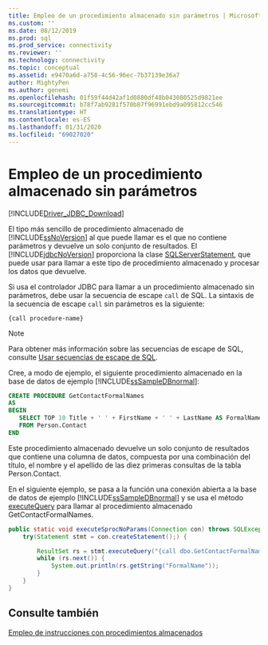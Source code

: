 ```yaml
---
title: Empleo de un procedimiento almacenado sin parámetros | Microsoft Docs
ms.custom: ''
ms.date: 08/12/2019
ms.prod: sql
ms.prod_service: connectivity
ms.reviewer: ''
ms.technology: connectivity
ms.topic: conceptual
ms.assetid: e9470a6d-a758-4c56-96ec-7b37139e36a7
author: MightyPen
ms.author: genemi
ms.openlocfilehash: 01f59f44d42af1d0880df48b043080525d9821ee
ms.sourcegitcommit: b78f7ab9281f570b87f96991ebd9a095812cc546
ms.translationtype: HT
ms.contentlocale: es-ES
ms.lasthandoff: 01/31/2020
ms.locfileid: "69027020"
---
```

# <a name="using-a-stored-procedure-with-no-parameters"></a>Empleo de un procedimiento almacenado sin parámetros

[!INCLUDE[Driver_JDBC_Download](../../includes/driver_jdbc_download.md)]

El tipo más sencillo de procedimiento almacenado de [!INCLUDE[ssNoVersion](../../includes/ssnoversion-md.md)] al que puede llamar es el que no contiene parámetros y devuelve un solo conjunto de resultados. El [!INCLUDE[jdbcNoVersion](../../includes/jdbcnoversion_md.md)] proporciona la clase [SQLServerStatement](../../connect/jdbc/reference/sqlserverstatement-class.md), que puede usar para llamar a este tipo de procedimiento almacenado y procesar los datos que devuelve.

Si usa el controlador JDBC para llamar a un procedimiento almacenado sin parámetros, debe usar la secuencia de escape `call` de SQL. La sintaxis de la secuencia de escape `call` sin parámetros es la siguiente:

`{call procedure-name}`

> [!NOTE]  
> Para obtener más información sobre las secuencias de escape de SQL, consulte [Usar secuencias de escape de SQL](../../connect/jdbc/using-sql-escape-sequences.md).

Cree, a modo de ejemplo, el siguiente procedimiento almacenado en la base de datos de ejemplo [!INCLUDE[ssSampleDBnormal](../../includes/sssampledbnormal_md.md)]:

```sql
CREATE PROCEDURE GetContactFormalNames
AS  
BEGIN  
   SELECT TOP 10 Title + ' ' + FirstName + ' ' + LastName AS FormalName
   FROM Person.Contact  
END  
```

Este procedimiento almacenado devuelve un solo conjunto de resultados que contiene una columna de datos, compuesta por una combinación del título, el nombre y el apellido de las diez primeras consultas de la tabla Person.Contact.

En el siguiente ejemplo, se pasa a la función una conexión abierta a la base de datos de ejemplo [!INCLUDE[ssSampleDBnormal](../../includes/sssampledbnormal_md.md)] y se usa el método [executeQuery](../../connect/jdbc/reference/executequery-method-sqlserverstatement.md) para llamar al procedimiento almacenado GetContactFormalNames.

```java
public static void executeSprocNoParams(Connection con) throws SQLException {  
    try(Statement stmt = con.createStatement();) {  

        ResultSet rs = stmt.executeQuery("{call dbo.GetContactFormalNames}");  
        while (rs.next()) {  
            System.out.println(rs.getString("FormalName"));  
        }  
    }  
}
```

## <a name="see-also"></a>Consulte también

[Empleo de instrucciones con procedimientos almacenados](../../connect/jdbc/using-statements-with-stored-procedures.md)
